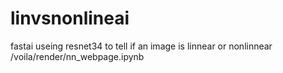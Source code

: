 # linvsnonlineai


fastai useing resnet34 to tell if an image is linnear or nonlinnear 
/voila/render/nn_webpage.ipynb
